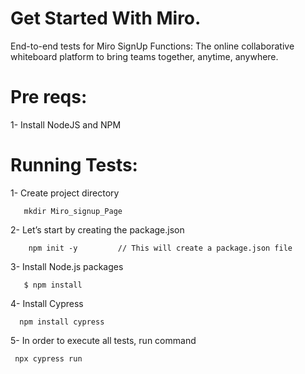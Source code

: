 Get Started With Miro.
==========================

End-to-end tests for Miro SignUp Functions: The online collaborative whiteboard platform to
bring teams together, anytime, anywhere.

Pre reqs:
============================================
1- Install NodeJS and NPM 

Running Tests:
======================================
1- Create project directory
 
       mkdir Miro_signup_Page

2- Let’s start by creating the package.json
        
        npm init -y         // This will create a package.json file

3- Install Node.js packages
       
       $ npm install

4- Install Cypress
      
      npm install cypress

5- In order to execute all tests, run command  

     npx cypress run  